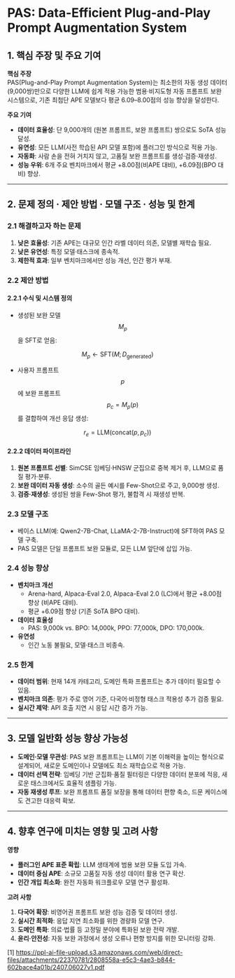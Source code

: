 # PAS: Data-Efficient Plug-and-Play Prompt Augmentation System 

## 1. 핵심 주장 및 주요 기여  
**핵심 주장**  
PAS(Plug-and-Play Prompt Augmentation System)는 최소한의 자동 생성 데이터(9,000쌍)만으로 다양한 LLM에 쉽게 적용 가능한 범용·비지도형 자동 프롬프트 보완 시스템으로, 기존 최첨단 APE 모델보다 평균 6.09–8.00점의 성능 향상을 달성한다.  

**주요 기여**  
- **데이터 효율성**: 단 9,000개의 (원본 프롬프트, 보완 프롬프트) 쌍으로도 SoTA 성능 달성.  
- **유연성**: 모든 LLM(사전 학습된 API 모델 포함)에 플러그인 방식으로 적용 가능.  
- **자동화**: 사람 손을 전혀 거치지 않고, 고품질 보완 프롬프트를 생성·검증·재생성.  
- **성능 우위**: 6개 주요 벤치마크에서 평균 +8.00점(비APE 대비), +6.09점(BPO 대비) 향상.  

***

## 2. 문제 정의 · 제안 방법 · 모델 구조 · 성능 및 한계

### 2.1 해결하고자 하는 문제  
1) **낮은 효율성**: 기존 APE는 대규모 인간 라벨 데이터 의존, 모델별 재학습 필요.  
2) **낮은 유연성**: 특정 모델·태스크에 종속적.  
3) **제한적 효과**: 일부 벤치마크에서만 성능 개선, 인간 평가 부재.  

### 2.2 제안 방법  
#### 2.2.1 수식 및 시스템 정의  
- 생성된 보완 모델 $$M_p$$을 SFT로 얻음:  

$$
M_p \leftarrow \mathrm{SFT}(M; D_\text{generated})
$$  

- 사용자 프롬프트 $$p$$에 보완 프롬프트 $$p_c=M_p(p)$$를 결합하여 개선 응답 생성:  

$$
r_e = \mathrm{LLM}(\mathrm{concat}(p, p_c))
$$

#### 2.2.2 데이터 파이프라인  
1. **원본 프롬프트 선별**: SimCSE 임베딩·HNSW 군집으로 중복 제거 후, LLM으로 품질 평가·분류.  
2. **보완 데이터 자동 생성**: 소수의 골든 예시를 Few-Shot으로 주고, 9,000쌍 생성.  
3. **검증·재생성**: 생성된 쌍을 Few-Shot 평가, 불합격 시 재생성 반복.  

### 2.3 모델 구조  
- 베이스 LLM(예: Qwen2-7B-Chat, LLaMA-2-7B-Instruct)에 SFT하여 PAS 모델 구축.  
- PAS 모델은 단일 프롬프트 보완 모듈로, 모든 LLM 앞단에 삽입 가능.  

### 2.4 성능 향상  
- **벤치마크 개선**  
  - Arena-hard, Alpaca-Eval 2.0, Alpaca-Eval 2.0 (LC)에서 평균 +8.00점 향상 (비APE 대비).  
  - 평균 +6.09점 향상 (기존 SoTA BPO 대비).  
- **데이터 효율성**  
  - PAS: 9,000k vs. BPO: 14,000k, PPO: 77,000k, DPO: 170,000k.  
- **유연성**  
  - 인간 노동 불필요, 모델·태스크 비종속.  

### 2.5 한계  
- **데이터 범위**: 현재 14개 카테고리, 도메인 특화 프롬프트는 추가 데이터 필요할 수 있음.  
- **벤치마크 의존**: 평가 주로 영어 기준, 다국어·비정형 태스크 적용성 추가 검증 필요.  
- **실시간 제약**: API 호출 지연 시 응답 시간 증가 가능.  

***

## 3. 모델 일반화 성능 향상 가능성  
- **도메인·모델 무관성**: PAS 보완 프롬프트는 LLM이 기본 이해력을 높이는 형식으로 설계되어, 새로운 도메인이나 모델에도 최소 재학습으로 적용 가능.  
- **데이터 선택 전략**: 임베딩 기반 군집화·품질 필터링은 다양한 데이터 분포에 적응, 새로운 태스크에서도 효율적 샘플링 가능.  
- **자동 재생성 루프**: 보완 프롬프트 품질 보장을 통해 데이터 편향 축소, 드문 케이스에도 견고한 대응력 확보.  

***

## 4. 향후 연구에 미치는 영향 및 고려 사항  
**영향**  
- **플러그인 APE 표준 확립**: LLM 생태계에 범용 보완 모듈 도입 가속.  
- **데이터 중심 APE**: 소규모 고품질 자동 생성 데이터 활용 연구 확산.  
- **인간 개입 최소화**: 완전 자동화 워크플로우 모델 연구 활성화.  

**고려 사항**  
1. **다국어 확장**: 비영어권 프롬프트 보완 성능 검증 및 데이터 생성.  
2. **실시간 최적화**: 응답 지연 최소화를 위한 경량화 모델 연구.  
3. **도메인 특화**: 의료·법률 등 고정밀 분야에 특화된 보완 전략 개발.  
4. **윤리·안전성**: 자동 보완 과정에서 생성 오류나 편향 방지를 위한 모니터링 강화.

[1] https://ppl-ai-file-upload.s3.amazonaws.com/web/direct-files/attachments/22370781/2808558a-e5c3-4ae3-b844-602bace4a01b/2407.06027v1.pdf
